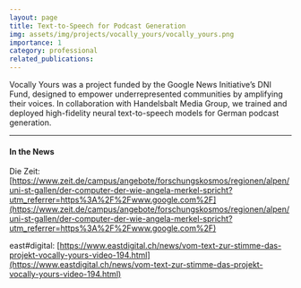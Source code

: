 ```yaml
---
layout: page
title: Text-to-Speech for Podcast Generation
img: assets/img/projects/vocally_yours/vocally_yours.png
importance: 1
category: professional
related_publications: 
---
```


Vocally Yours was a project funded by the Google News Initiative’s DNI Fund, designed to empower underrepresented communities by amplifying their voices. In collaboration with Handelsbalt Media Group, we trained and deployed high-fidelity neural text-to-speech models for German podcast generation.

----

#### In the News

Die Zeit: [https://www.zeit.de/campus/angebote/forschungskosmos/regionen/alpen/uni-st-gallen/der-computer-der-wie-angela-merkel-spricht?utm_referrer=https%3A%2F%2Fwww.google.com%2F](https://www.zeit.de/campus/angebote/forschungskosmos/regionen/alpen/uni-st-gallen/der-computer-der-wie-angela-merkel-spricht?utm_referrer=https%3A%2F%2Fwww.google.com%2F)

east#digital: [https://www.eastdigital.ch/news/vom-text-zur-stimme-das-projekt-vocally-yours-video-194.html](https://www.eastdigital.ch/news/vom-text-zur-stimme-das-projekt-vocally-yours-video-194.html)
